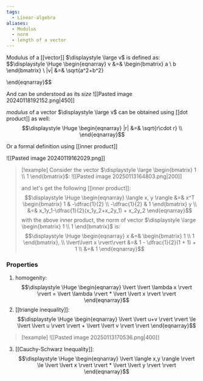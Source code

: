 ```yaml
---
tags:
  - Linear-algebra
aliases:
  - Modulus
  - norm
  - length of a vector
---
```

Modulus of a [[vector]] $\displaystyle \large v$ is defined as:
$$\displaystyle \Huge \begin{eqnarray} 
v &=& \begin{bmatrix} a \\ b \end{bmatrix} \\
|v| &=& \sqrt{a^2+b^2}

\end{eqnarray}$$

And can be understood as its *size*
![[Pasted image 20240118192152.png|450]]


*modulus* of a vector $\displaystyle \large v$ can be obtained using [[dot product]] as well:
$$\displaystyle \Huge \begin{eqnarray} 
|r| &=& \sqrt{r\cdot r} \\
\end{eqnarray}$$

Or a formal definition using [[inner product]]

![[Pasted image 20240119162029.png]]
>[!example]
> Consider the vector $\displaystyle \large \begin{bmatrix}  1 \\ 1 \end{bmatrix}$:
> ![[Pasted image 20250113164803.png|200]]
> 
> and let's get the following [[inner product]]:
> $$\displaystyle \Huge \begin{eqnarray} 
> \langle x, y \rangle &=& x^T \begin{bmatrix} 1 & -\dfrac{1}{2} \\ -\dfrac{1}{2} & 1 \end{bmatrix} y
> \\
> &=& x_1y_1-\dfrac{1}{2}(x_1y_2+x_2y_1) + x_2y_2
> \end{eqnarray}$$
> with the above inner product,
> the norm of vector $\displaystyle \large \begin{bmatrix} 1 \\ 1 \end{bmatrix}$ is:
> $$\displaystyle \Huge \begin{eqnarray} 
> x &=& \begin{bmatrix} 1 \\ 1 \end{bmatrix},
> \\
> \lvert\lvert x \rvert\rvert &=& 1 - \dfrac{1}{2}(1 + 1) + 1
> \\
> &=& 1
> \end{eqnarray}$$

### Properties

1. homogenity:
$$\displaystyle \Huge \begin{eqnarray} 
\lvert \lvert \lambda x \rvert \rvert = \lvert \lambda \rvert * \lvert \lvert x \rvert \rvert
\end{eqnarray}$$
2. [[triangle inequality]]:
$$\displaystyle \Huge \begin{eqnarray} 
\lvert \lvert u+v \rvert \rvert \le 
\lvert \lvert u \rvert \rvert + \lvert \lvert v \rvert \rvert
\end{eqnarray}$$
>[!example]
>![[Pasted image 20250113170536.png|400]]

3. [[Cauchy-Schwarz Inequality]]:
$$\displaystyle \Huge \begin{eqnarray} 
\lvert \langle x,y \rangle \rvert \le \lvert \lvert x \rvert \rvert * \lvert \lvert y \rvert \rvert
\end{eqnarray}$$